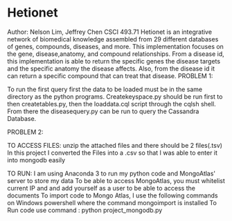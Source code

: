 # Hetionet
Author: Nelson Lim, Jeffrey Chen
CSCI 493.71
Hetionet is an integrative network of biomedical knowledge assembled from 29 different databases of genes, compounds, diseases, and more. This implementation focuses on the gene, disease,anatomy, and compound relationships. From a disease id, this implementation is able to return the specific genes the disease targets and the specific anatomy the disease affects. Also, from the disease id it can return a specific compound that can treat that disease. 
PROBLEM 1:

To run the first query first the data to be loaded must be in the same directory as the python programs. Createkeyspace.py should be run first to then createtables.py, then the loaddata.cql script through the cqlsh shell. From there the diseasequery.py can be run to query the Cassandra Database.

PROBLEM 2:

TO ACCESS FILES:
unzip the attached files and there should be 2 files(.tsv)
In this project I converted the Files into a .csv so that I was able to enter it into mongodb easily

TO RUN:
I am using Anaconda 3 to run my python code and MongoAtlas' server to store my data
To be able to access MongoAtlas, you must whitelist current IP and and add yourself as a user to be able to access the documents
To import code to Mongo Atlas, I use the following commands on Windows powershell where the command mongoimport is installed
To Run code use command : python project_mongodb.py
